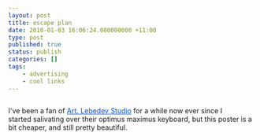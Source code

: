 ```yaml
---
layout: post
title: escape plan
date: 2010-01-03 16:06:24.000000000 +11:00
type: post
published: true
status: publish
categories: []
tags:
    - advertising
    - cool links
---
```


<p><a href="http://store.artlebedev.com/interior/posters/evacuation-plan/"><img src="{{ site.baseurl }}/assets/7ie6n9un.jpg" alt="" /></a></p>
<p>I've been a fan of <a style="color: #0055cc;" href="http://www.artlebedev.com/">Art. Lebedev Studio</a> for a while now ever since I started salivating over their optimus maximus keyboard, but this poster is a bit cheaper, and still pretty beautiful.</p>
<p><a href="http://store.artlebedev.com/interior/posters/evacuation-plan/"><img src="{{ site.baseurl }}/assets/evacuation-plan-night-store.jpg" alt="" /></a></p>
